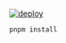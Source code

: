 [![deploy](https://github.com/Lindwen/personnal-website/actions/workflows/deploy.yml/badge.svg)](https://github.com/Lindwen/personnal-website/actions/workflows/deploy.yml)

```bash
pnpm install
```